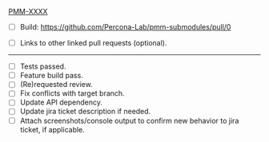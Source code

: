 [PMM-XXXX](https://jira.percona.com/browse/PMM-XXXX)

- [ ] Build: https://github.com/Percona-Lab/pmm-submodules/pull/0

- [ ] Links to other linked pull requests (optional).
---
- [ ] Tests passed.
- [ ] Feature build pass.
- [ ] (Re)requested review.
- [ ] Fix conflicts with target branch.
- [ ] Update API dependency.
- [ ] Update jira ticket description if needed.
- [ ] Attach screenshots/console output to confirm new behavior to jira ticket, if applicable.